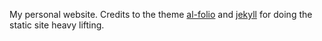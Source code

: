 My personal website. Credits to the theme <a href="https://github.com/alshedivat/al-folio">al-folio</a> and <a href="https://jekyllrb.com/">jekyll</a> for doing the static site heavy lifting.
